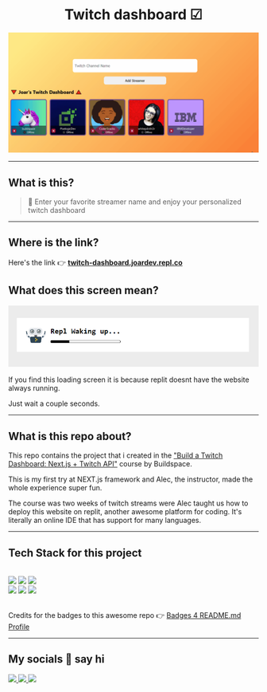 <h1 align="center">Twitch dashboard ☑</h1>
<p align="center">
    <img src="./twitchdashboard.gif" alt="twitch dashboard animated gif"/>
</p>

---
## What is this?
>📌 Enter your favorite streamer name and enjoy your personalized twitch dashboard
---
## Where is the link?

Here's the link 👉 [**twitch-dashboard.joardev.repl.co**](https://twitch-dashboard.joardev.repl.co/)

## What does this screen mean?

<img src="./replit-loading-screen.png" alt="replit loading screen"/>

If you find this loading screen it is because replit doesnt have the website always running. 

Just wait a couple seconds.

---
## What is this repo about?

This repo contains the project that i created in the ["Build a Twitch Dashboard: Next.js + Twitch API"](https://www.udemy.com/course/react-and-serverless/) course by Buildspace.

This is my first try at NEXT.js framework and Alec, the instructor, made the whole experience super fun.

The course was two weeks of twitch streams were Alec taught us how to deploy this website on replit, another awesome platform for coding.  It's literally an online IDE that has support for many languages.

---
## Tech Stack for this project


\
<img src="https://img.shields.io/badge/next.js-000000?style=for-the-badge&logo=nextdotjs&logoColor=white"/>
<img src="https://img.shields.io/badge/replit-667881?style=for-the-badge&logo=replit&logoColor=white" />
<img src="https://img.shields.io/badge/Twitch-9146FF?style=for-the-badge&logo=twitch&logoColor=white" />
<br>
<img src="https://img.shields.io/badge/HTML5-E34F26?style=for-the-badge&logo=html5&logoColor=white" />
<img src="https://img.shields.io/badge/CSS3-1572B6?style=for-the-badge&logo=css3&logoColor=white" />
<img src="https://img.shields.io/badge/JavaScript-323330?style=for-the-badge&logo=javascript&logoColor=F7DF1E" />



\
Credits for the badges to this awesome repo 👉 [Badges 4 README.md Profile](https://github.com/alexandresanlim/Badges4-README.md-Profile)

---
## My socials 👋 say hi

<p>
    <a href="https://github.com/joardev">
      <img src="https://img.shields.io/badge/Github-100000?style=for-the-badge&logo=github&logoColor=white" />
    </a>
    <a href="https://twitter.com/joardev">
      <img src="https://img.shields.io/badge/Twitter-1DA1F2?style=for-the-badge&logo=twitter&logoColor=white" />
    </a>
    <a href="ttps://www.linkedin.com/in/joardev/">
      <img src="https://img.shields.io/badge/Linkedin-0077B5?style=for-the-badge&logo=linkedin&logoColor=white" />
    </a>
</p>
